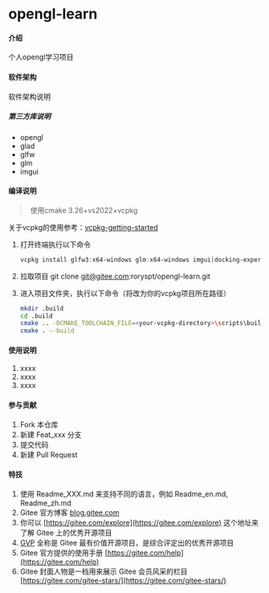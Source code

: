 # opengl-learn

#### 介绍
个人opengl学习项目

#### 软件架构
软件架构说明

##### 第三方库说明

- opengl
- glad
- glfw 
- glm
- imgui

#### 编译说明

> ​	使用cmake 3.26+vs2022+vcpkg

关于vcpkg的使用参考：[vcpkg-getting-started](https://vcpkg.io/en/getting-started.html)

1. 打开终端执行以下命令

   ```powershell
   vcpkg install glfw3:x64-windows glm:x64-windows imgui[docking-experimental]:x64-windows
   ```

2. 拉取项目 git clone git@gitee.com:roryspt/opengl-learn.git

3. 进入项目文件夹，执行以下命令（将<your-vcpkg-directory>改为你的vcpkg项目所在路径）

   ```bash
   mkdir .build
   cd .build
   cmake .. -DCMAKE_TOOLCHAIN_FILE=<your-vcpkg-directory>\scripts\buildsystems\vcpkg.cmake
   cmake . --build
   ```

#### 使用说明

1.  xxxx
2.  xxxx
3.  xxxx

#### 参与贡献

1.  Fork 本仓库
2.  新建 Feat_xxx 分支
3.  提交代码
4.  新建 Pull Request


#### 特技

1.  使用 Readme\_XXX.md 来支持不同的语言，例如 Readme\_en.md, Readme\_zh.md
2.  Gitee 官方博客 [blog.gitee.com](https://blog.gitee.com)
3.  你可以 [https://gitee.com/explore](https://gitee.com/explore) 这个地址来了解 Gitee 上的优秀开源项目
4.  [GVP](https://gitee.com/gvp) 全称是 Gitee 最有价值开源项目，是综合评定出的优秀开源项目
5.  Gitee 官方提供的使用手册 [https://gitee.com/help](https://gitee.com/help)
6.  Gitee 封面人物是一档用来展示 Gitee 会员风采的栏目 [https://gitee.com/gitee-stars/](https://gitee.com/gitee-stars/)
